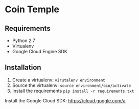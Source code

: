 # Coin Temple

## Requirements
- Python 2.7
- Virtualenv
- Google Cloud Engine SDK

## Installation
1. Create a virtualenv: `virutalenv environment`
2. Source the virtualenv: `source environment/bin/activate`
3. Install the requirements `pip install -r requirements.txt`


Install the Google Cloud SDK:
https://cloud.google.com/a